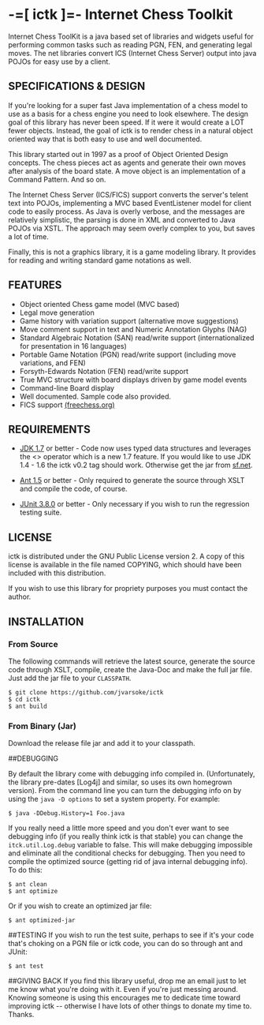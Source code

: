 # -=[ ictk ]=- Internet Chess Toolkit 

Internet Chess ToolKit is a java based set of libraries and widgets useful 
for performing common tasks such as reading PGN, FEN, and generating 
legal moves. The net libraries convert ICS (Internet Chess Server) output 
into java POJOs for easy use by a client.

## SPECIFICATIONS & DESIGN

   If you're looking for a super fast Java implementation of a chess model 
to use as a basis for a chess engine you need to look elsewhere.  The 
design goal of this library has never been speed.  If it were it would 
create a LOT fewer objects.  Instead, the goal of ictk is to render chess
in a natural object oriented way that is both easy to use and well documented.  

   This library started out in 1997 as a proof of Object Oriented Design 
concepts.  The chess pieces act as agents and generate their own moves after
analysis of the board state.  A move object is an implementation of a 
Command Pattern.  And so on.  

   The Internet Chess Server (ICS/FICS) support converts the server's telent
text into POJOs, implementing a MVC based EventListener model for client code
to easily process.  As Java is overly verbose, and the messages are relatively
simplistic, the parsing is done in XML and converted to Java POJOs via XSTL.
The approach may seem overly complex to you, but saves a lot of time.

   Finally, this is not a graphics library, it is a game modeling library.
It provides for reading and writing standard game notations as well.
   
## FEATURES
* Object oriented Chess game model (MVC based)
* Legal move generation
* Game history with variation support (alternative move suggestions)
* Move comment support in text and Numeric Annotation Glyphs (NAG)
* Standard Algebraic Notation (SAN) read/write support (internationalized
  for presentation in 16 languages)
* Portable Game Notation (PGN) read/write support (including move variations,
  and FEN)
* Forsyth-Edwards Notation (FEN) read/write support
* True MVC structure with board displays driven by game model events
* Command-line Board display
* Well documented. Sample code also provided.
* FICS support [(freechess.org)](http://www.freechess.org)

## REQUIREMENTS

* [JDK 1.7](http://java.oracle.com) or better - Code now uses typed data
  structures and leverages the <> operator which is a new 1.7 feature.  If
  you would like to use JDK 1.4 - 1.6  the ictk v0.2 tag should work.
  Otherwise get the jar from [sf.net](http://ictk.sourceforge.net).

* [Ant 1.5](http://ant.apache.org) or better - Only required to generate the       source through XSLT and compile the code, of course.

* [JUnit 3.8.0](http://junit.org) or better - Only necessary if you wish 
   to run the regression testing suite.

## LICENSE

   ictk is distributed under the GNU Public License version 2.  A copy of
this license is available in the file named COPYING, which should have
been included with this distribution.

   If you wish to use this library for propriety purposes you must contact
the author.

## INSTALLATION

### From Source
The following commands will retrieve the latest source, generate the source code through XSLT, compile, create the Java-Doc and make the full jar file.  Just add the jar file to your `CLASSPATH`.

    $ git clone https://github.com/jvarsoke/ictk
    $ cd ictk
    $ ant build

### From Binary (Jar)
Download the release file jar and add it to your classpath.

##DEBUGGING

By default the library come with debugging info compiled in. (Unfortunately,
the library pre-dates [Log4j] and similar, so uses its own homegrown version).
From the command line you can turn the debugging info on by using the 
`java -D options` to set a system property.  For example:

    $ java -DDebug.History=1 Foo.java

If you really need a little more speed and you don't ever want to 
see debugging info (if you really think ictk is that stable) you can
change the `itck.util.Log.debug` variable to false.  This will make 
debugging impossible and eliminate all the conditional checks for
debugging.  Then you need to compile the optimized source (getting rid
of java internal debugging info).  To do this:

    $ ant clean
    $ ant optimize

Or if you wish to create an optimized jar file:

    $ ant optimized-jar

##TESTING
   If you wish to run the test suite, perhaps to see if it's your code that's
choking on a PGN file or ictk code, you can do so through ant and JUnit:

    $ ant test

##GIVING BACK
   If you find this library useful, drop me an email just to let me know what
you're doing with it.  Even if you're just messing around.  Knowing someone is
using this encourages me to dedicate time toward improving ictk -- otherwise
I have lots of other things to donate my time to.  Thanks.
